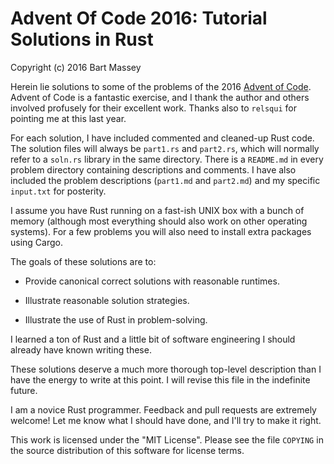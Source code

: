 # Advent Of Code 2016: Tutorial Solutions in Rust
Copyright (c) 2016 Bart Massey

Herein lie solutions to some of the problems of the 2016
[Advent of Code](http://adventofcode.com). Advent of Code is
a fantastic exercise, and I thank the author and others
involved profusely for their excellent work. Thanks also to
`relsqui` for pointing me at this last year.

For each solution, I have included commented and cleaned-up
Rust code. The solution files will always be `part1.rs` and
`part2.rs`, which will normally refer to a `soln.rs`
library in the same directory. There is a `README.md`
in every problem directory containing descriptions and
comments. I have also included the problem descriptions
(`part1.md` and `part2.md`) and my specific
`input.txt` for posterity.

I assume you have Rust running on a fast-ish UNIX box with a
bunch of memory (although most everything should also work
on other operating systems).  For a few problems you will
also need to install extra packages using Cargo.

The goals of these solutions are to:

* Provide canonical correct solutions with reasonable
  runtimes.

* Illustrate reasonable solution strategies.

* Illustrate the use of Rust in problem-solving.

I learned a ton of Rust and a little bit of software
engineering I should already have known writing these.

These solutions deserve a much more thorough top-level
description than I have the energy to write at this point.
I will revise this file in the indefinite future.

I am a novice Rust programmer. Feedback and pull requests
are extremely welcome! Let me know what I should have done,
and I'll try to make it right.

This work is licensed under the "MIT License".  Please see
the file `COPYING` in the source distribution of this software
for license terms.

